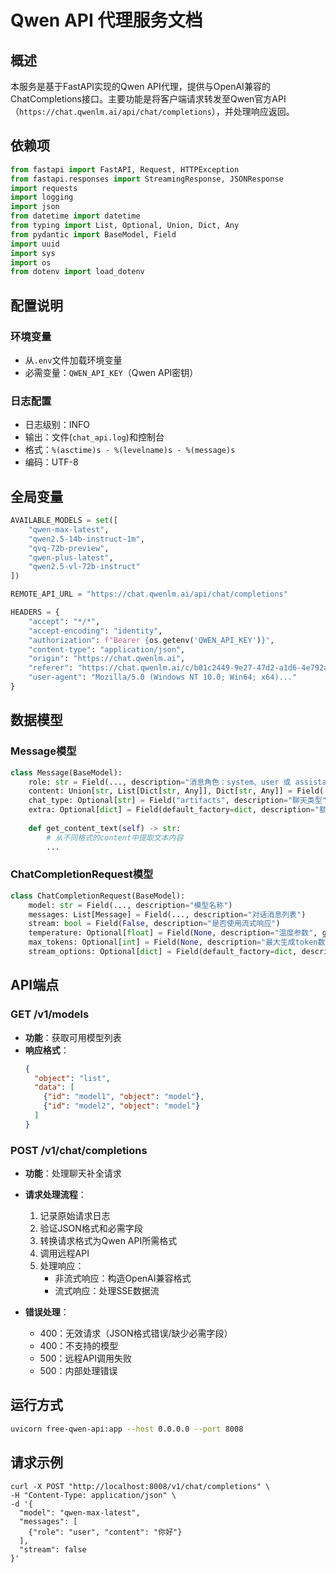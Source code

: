 # Qwen API 代理服务文档

## 概述
本服务是基于FastAPI实现的Qwen API代理，提供与OpenAI兼容的ChatCompletions接口。主要功能是将客户端请求转发至Qwen官方API（`https://chat.qwenlm.ai/api/chat/completions`），并处理响应返回。

## 依赖项
```python
from fastapi import FastAPI, Request, HTTPException
from fastapi.responses import StreamingResponse, JSONResponse
import requests
import logging
import json
from datetime import datetime
from typing import List, Optional, Union, Dict, Any
from pydantic import BaseModel, Field
import uuid
import sys
import os
from dotenv import load_dotenv
```

## 配置说明
### 环境变量
- 从`.env`文件加载环境变量
- 必需变量：`QWEN_API_KEY`（Qwen API密钥）

### 日志配置
- 日志级别：INFO
- 输出：文件(`chat_api.log`)和控制台
- 格式：`%(asctime)s - %(levelname)s - %(message)s`
- 编码：UTF-8

## 全局变量
```python
AVAILABLE_MODELS = set([
    "qwen-max-latest",
    "qwen2.5-14b-instruct-1m",
    "qvq-72b-preview",
    "qwen-plus-latest",
    "qwen2.5-vl-72b-instruct"
])

REMOTE_API_URL = "https://chat.qwenlm.ai/api/chat/completions"

HEADERS = {
    "accept": "*/*",
    "accept-encoding": "identity",
    "authorization": f"Bearer {os.getenv('QWEN_API_KEY')}",
    "content-type": "application/json",
    "origin": "https://chat.qwenlm.ai",
    "referer": "https://chat.qwenlm.ai/c/b01c2449-9e27-47d2-a1d6-4e792a22030c",
    "user-agent": "Mozilla/5.0 (Windows NT 10.0; Win64; x64)..."
}
```

## 数据模型
### Message模型
```python
class Message(BaseModel):
    role: str = Field(..., description="消息角色：system、user 或 assistant")
    content: Union[str, List[Dict[str, Any]], Dict[str, Any]] = Field(..., description="消息内容")
    chat_type: Optional[str] = Field("artifacts", description="聊天类型")
    extra: Optional[dict] = Field(default_factory=dict, description="额外参数")
    
    def get_content_text(self) -> str:
        # 从不同格式的content中提取文本内容
        ...
```

### ChatCompletionRequest模型
```python
class ChatCompletionRequest(BaseModel):
    model: str = Field(..., description="模型名称")
    messages: List[Message] = Field(..., description="对话消息列表")
    stream: bool = Field(False, description="是否使用流式响应")
    temperature: Optional[float] = Field(None, description="温度参数", ge=0, le=2)
    max_tokens: Optional[int] = Field(None, description="最大生成token数")
    stream_options: Optional[dict] = Field(default_factory=dict, description="流式响应选项")
```

## API端点
### GET /v1/models
- **功能**：获取可用模型列表
- **响应格式**：
  ```json
  {
    "object": "list",
    "data": [
      {"id": "model1", "object": "model"},
      {"id": "model2", "object": "model"}
    ]
  }
  ```

### POST /v1/chat/completions
- **功能**：处理聊天补全请求
- **请求处理流程**：
  1. 记录原始请求日志
  2. 验证JSON格式和必需字段
  3. 转换请求格式为Qwen API所需格式
  4. 调用远程API
  5. 处理响应：
     - 非流式响应：构造OpenAI兼容格式
     - 流式响应：处理SSE数据流

- **错误处理**：
  - 400：无效请求（JSON格式错误/缺少必需字段）
  - 400：不支持的模型
  - 500：远程API调用失败
  - 500：内部处理错误

## 运行方式
```bash
uvicorn free-qwen-api:app --host 0.0.0.0 --port 8008
```

## 请求示例
```curl
curl -X POST "http://localhost:8008/v1/chat/completions" \
-H "Content-Type: application/json" \
-d '{
  "model": "qwen-max-latest",
  "messages": [
    {"role": "user", "content": "你好"}
  ],
  "stream": false
}'
